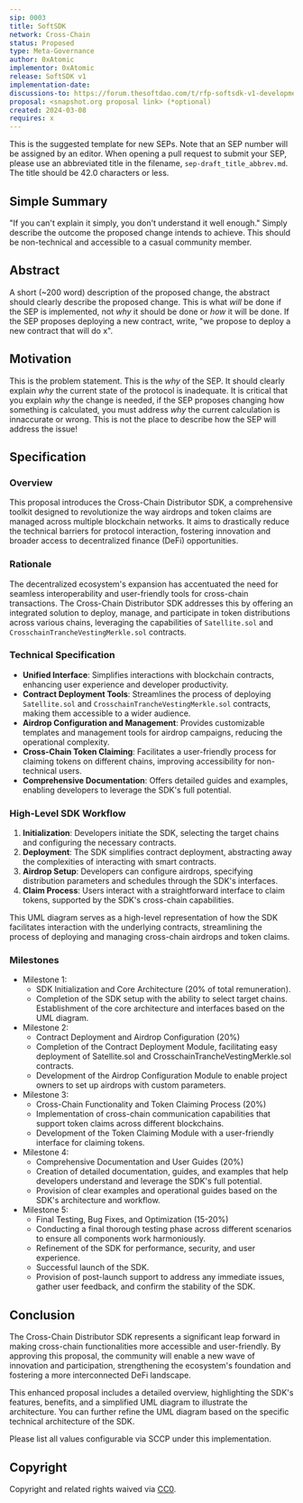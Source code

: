```yaml
---
sip: 0003
title: SoftSDK
network: Cross-Chain
status: Proposed
type: Meta-Governance
author: 0xAtomic
implementor: 0xAtomic
release: SoftSDK v1
implementation-date:
discussions-to: https://forum.thesoftdao.com/t/rfp-softsdk-v1-development/10722
proposal: <snapshot.org proposal link> (*optional)
created: 2024-03-08
requires: x
---
```


<!--You can leave these HTML comments in your merged SEP and delete the visible duplicate text guides, they will not appear and may be helpful to refer to if you edit it again. This is the suggested template for new SEPs. Note that an SEP number will be assigned by an editor. When opening a pull request to submit your SEP, please use an abbreviated title in the filename, `sep-draft_title_abbrev.md`. The title should be 42.0 characters or less.-->

This is the suggested template for new SEPs. Note that an SEP number will be assigned by an editor. When opening a pull request to submit your SEP, please use an abbreviated title in the filename, `sep-draft_title_abbrev.md`. The title should be 42.0 characters or less.

## Simple Summary

<!--"If you can't explain it simply, you don't understand it well enough." Simply describe the outcome the proposed changes intends to achieve. This should be non-technical and accessible to a casual community member.-->

"If you can't explain it simply, you don't understand it well enough." Simply describe the outcome the proposed change intends to achieve. This should be non-technical and accessible to a casual community member.

## Abstract

<!--A short (~200 word) description of the proposed change, the abstract should clearly describe the proposed change. This is what *will* be done if the SEP is implemented, not *why* it should be done or *how* it will be done. If the SEP proposes deploying a new contract, write, "we propose to deploy a new contract that will do x".-->

A short (~200 word) description of the proposed change, the abstract should clearly describe the proposed change. This is what _will_ be done if the SEP is implemented, not _why_ it should be done or _how_ it will be done. If the SEP proposes deploying a new contract, write, "we propose to deploy a new contract that will do x".

## Motivation

<!--This is the problem statement. This is the *why* of the SEP. It should clearly explain *why* the current state of the protocol is inadequate.  It is critical that you explain *why* the change is needed, if the SEP proposes changing how something is calculated, you must address *why* the current calculation is innaccurate or wrong. This is not the place to describe how the SEP will address the issue!-->

This is the problem statement. This is the _why_ of the SEP. It should clearly explain _why_ the current state of the protocol is inadequate. It is critical that you explain _why_ the change is needed, if the SEP proposes changing how something is calculated, you must address _why_ the current calculation is innaccurate or wrong. This is not the place to describe how the SEP will address the issue!

## Specification

<!--The specification should describe the syntax and semantics of any new feature, there are five sections
1. Overview
2. Rationale
3. Technical Specification
4. Test Cases
5. Configurable Values
-->

### Overview

<!--This is a high level overview of *how* the SEP will solve the problem. The overview should clearly describe how the new feature will be implemented.-->

This proposal introduces the Cross-Chain Distributor SDK, a comprehensive toolkit designed to revolutionize the way airdrops and token claims are managed across multiple blockchain networks. It aims to drastically reduce the technical barriers for protocol interaction, fostering innovation and broader access to decentralized finance (DeFi) opportunities.


### Rationale

<!--This is where you explain the reasoning behind how you propose to solve the problem. Why did you propose to implement the change in this way, what were the considerations and trade-offs. The rationale fleshes out what motivated the design and why particular design decisions were made. It should describe alternate designs that were considered and related work. The rationale may also provide evidence of consensus within the community, and should discuss important objections or concerns raised during discussion.-->

The decentralized ecosystem's expansion has accentuated the need for seamless interoperability and user-friendly tools for cross-chain transactions. The Cross-Chain Distributor SDK addresses this by offering an integrated solution to deploy, manage, and participate in token distributions across various chains, leveraging the capabilities of `Satellite.sol` and `CrosschainTrancheVestingMerkle.sol` contracts.

### Technical Specification

<!--The technical specification should outline the public API of the changes proposed. That is, changes to any of the interfaces Soft currently exposes or the creations of new ones.-->

- **Unified Interface**: Simplifies interactions with blockchain contracts, enhancing user experience and developer productivity.
- **Contract Deployment Tools**: Streamlines the process of deploying `Satellite.sol` and `CrosschainTrancheVestingMerkle.sol` contracts, making them accessible to a wider audience.
- **Airdrop Configuration and Management**: Provides customizable templates and management tools for airdrop campaigns, reducing the operational complexity.
- **Cross-Chain Token Claiming**: Facilitates a user-friendly process for claiming tokens on different chains, improving accessibility for non-technical users.
- **Comprehensive Documentation**: Offers detailed guides and examples, enabling developers to leverage the SDK's full potential.

### High-Level SDK Workflow
1. **Initialization**: Developers initiate the SDK, selecting the target chains and configuring the necessary contracts.
2. **Deployment**: The SDK simplifies contract deployment, abstracting away the complexities of interacting with smart contracts.
3. **Airdrop Setup**: Developers can configure airdrops, specifying distribution parameters and schedules through the SDK's interfaces.
4. **Claim Process**: Users interact with a straightforward interface to claim tokens, supported by the SDK's cross-chain capabilities.


This UML diagram serves as a high-level representation of how the SDK facilitates interaction with the underlying contracts, streamlining the process of deploying and managing cross-chain airdrops and token claims.

### Milestones

- Milestone 1: 
	- SDK Initialization and Core Architecture (20% of total remuneration).
	- Completion of the SDK setup with the ability to select target chains.
	  Establishment of the core architecture and interfaces based on the UML diagram.
- Milestone 2:
	- Contract Deployment and Airdrop Configuration (20%)
	- Completion of the Contract Deployment Module, facilitating easy deployment of Satellite.sol and CrosschainTrancheVestingMerkle.sol contracts.
	- Development of the Airdrop Configuration Module to enable project owners to set up airdrops with custom parameters.
- Milestone 3: 
	- Cross-Chain Functionality and Token Claiming Process (20%)
	- Implementation of cross-chain communication capabilities that support token claims across different blockchains.
	- Development of the Token Claiming Module with a user-friendly interface for claiming tokens.
- Milestone 4: 
	- Comprehensive Documentation and User Guides (20%)
	- Creation of detailed documentation, guides, and examples that help developers understand and leverage the SDK's full potential.
	- Provision of clear examples and operational guides based on the SDK's architecture and workflow.
- Milestone 5: 
	- Final Testing, Bug Fixes, and Optimization (15-20%)
	- Conducting a final thorough testing phase across different scenarios to ensure all components work harmoniously.
	- Refinement of the SDK for performance, security, and user experience.
	- Successful launch of the SDK.
	- Provision of post-launch support to address any immediate issues, gather user feedback, and confirm the stability of the SDK.

## Conclusion

The Cross-Chain Distributor SDK represents a significant leap forward in making cross-chain functionalities more accessible and user-friendly. By approving this proposal, the community will enable a new wave of innovation and participation, strengthening the ecosystem's foundation and fostering a more interconnected DeFi landscape.


This enhanced proposal includes a detailed overview, highlighting the SDK's features, benefits, and a simplified UML diagram to illustrate the architecture. You can further refine the UML diagram based on the specific technical architecture of the SDK.


Please list all values configurable via SCCP under this implementation.

## Copyright

Copyright and related rights waived via [CC0](https://creativecommons.org/publicdomain/zero/1.0/).